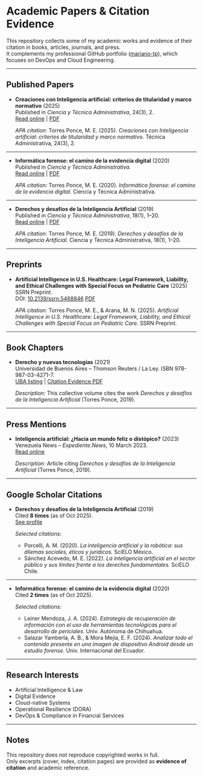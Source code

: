 # Academic Papers & Citation Evidence

This repository collects some of my academic works and evidence of their citation in books, articles, journals, and press.  
It complements my professional GitHub portfolio ([mariano-tp](https://github.com/mariano-tp)), which focuses on DevOps and Cloud Engineering.

---

## Published Papers

- **Creaciones con Inteligencia artificial: criterios de titularidad y marco normativo** (2025)  
  Published in *Ciencia y Técnica Administrativa*, 24(3), 2.  
  [Read online](https://www.cyta.com.ar/ta/article.php?id=240302) | [PDF](papers/2025-creaciones-ia.pdf)

  *APA citation:* Torres Ponce, M. E. (2025). *Creaciones con Inteligencia artificial: criterios de titularidad y marco normativo.* Técnica Administrativa, 24(3), 2.  

---

- **Informática forense: el camino de la evidencia digital** (2020)  
  Published in *Ciencia y Técnica Administrativa*.  
  [Read online](https://cyta.com.ar/bookia/bookia_3.pdf) | [PDF](papers/2020-evidencia-digital.pdf)

  *APA citation:* Torres Ponce, M. E. (2020). *Informática forense: el camino de la evidencia digital.* Ciencia y Técnica Administrativa.  

---

- **Derechos y desafíos de la Inteligencia Artificial** (2019)  
  Published in *Ciencia y Técnica Administrativa*, 18(1), 1–20.  
  [Read online](https://cyta.com.ar/bookia/bookia.php?id=1) | [PDF](papers/2019-derechos-ia.pdf)  

  *APA citation:* Torres Ponce, M. E. (2019). *Derechos y desafíos de la Inteligencia Artificial.* Ciencia y Técnica Administrativa, 18(1), 1–20.  

---

## Preprints

- **Artificial Intelligence in U.S. Healthcare: Legal Framework, Liability, and Ethical Challenges with Special Focus on Pediatric Care** (2025)  
  SSRN Preprint.  
  DOI: [10.2139/ssrn.5468846](https://doi.org/10.2139/ssrn.5468846)  [PDF](papers/2025-ai-us-healthcare.pdf) 

  *APA citation:* Torres Ponce, M. E., & Arana, M. N. (2025). *Artificial Intelligence in U.S. Healthcare: Legal Framework, Liability, and Ethical Challenges with Special Focus on Pediatric Care.* SSRN Preprint.  

---

## Book Chapters

- **Derecho y nuevas tecnologías** (2021)  
  Universidad de Buenos Aires – Thomson Reuters / La Ley. ISBN 978-987-03-4271-7.  
  [UBA listing](https://www.derecho.uba.ar/publicaciones/libros/pdf/2021-derecho-y-nuevas-tecnologias.pdf) | [Citation Evidence PDF](citations/2021-derecho-y-nuevas-tecnologias-extract-uniform.pdf)  

  *Description:* This collective volume cites the work *Derechos y desafíos de la Inteligencia Artificial* (Torres Ponce, 2019).  

---

## Press Mentions

- **Inteligencia artificial: ¿Hacia un mundo feliz o distópico?** (2023)  
  Venezuela News – *Expediente.News*, 10 March 2023.  
  [Read online](https://venezuela-news.com/expediente-news-inteligencia-artificial-mundo-feliz-o-distopico/)  

  *Description:* Article citing *Derechos y desafíos de la Inteligencia Artificial* (Torres Ponce, 2019).  

---

## Google Scholar Citations

- **Derechos y desafíos de la Inteligencia Artificial** (2019)  
  Cited **8 times** (as of Oct 2025).  
  [See profile](https://scholar.google.com/citations?user=XXXX)  

  *Selected citations:*  
  - Porcelli, A. M. (2020). *La inteligencia artificial y la robótica: sus dilemas sociales, éticos y jurídicos.* SciELO México.  
  - Sánchez Acevedo, M. E. (2022). *La inteligencia artificial en el sector público y sus límites frente a los derechos fundamentales.* SciELO Chile.  

---

- **Informática forense: el camino de la evidencia digital** (2020)  
  Cited **2 times** (as of Oct 2025).  

  *Selected citations:*  
  - Leiner Mendoza, J. A. (2024). *Estrategia de recuperación de información con el uso de herramientas tecnológicas para el desarrollo de periciales.* Univ. Autónoma de Chihuahua.  
  - Salazar Yamberla, A. B., & Mora Mejía, E. F. (2024). *Analizar todo el contenido presente en una imagen de dispositivo Android desde un estudio forense.* Univ. Internacional del Ecuador.  

---

## Research Interests

- Artificial Intelligence & Law  
- Digital Evidence  
- Cloud-native Systems  
- Operational Resilience (DORA)  
- DevOps & Compliance in Financial Services  

---

## Notes

This repository does not reproduce copyrighted works in full.  
Only excerpts (cover, index, citation pages) are provided as **evidence of citation** and academic reference.
